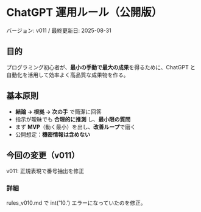 # ChatGPT 運用ルール（公開版）
バージョン: v011 / 最終更新日: 2025-08-31

## 目的
プログラミング初心者が、**最小の手動で最大の成果**を得るために、ChatGPT と自動化を活用して効率よく高品質な成果物を作る。

## 基本原則
- **結論 → 根拠 → 次の手** で簡潔に回答
- 指示が曖昧でも **合理的に推測** し、**最小限の質問**
- まず **MVP**（動く最小）を出し、**改善ループ**で磨く
- 公開想定：**機密情報は含めない**

## 今回の変更（v011）
v011: 正規表現で番号抽出を修正

### 詳細
rules_v010.md で int('10.') エラーになっていたのを修正。
